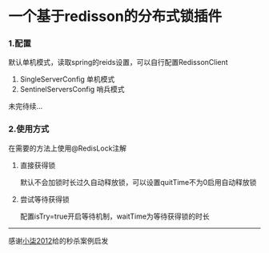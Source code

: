# 一个基于redisson的分布式锁插件
### 1.配置
默认单机模式，读取spring的reids设置，可以自行配置RedissonClient 
1. SingleServerConfig 单机模式
2. SentinelServersConfig 哨兵模式
    
未完待续...
### 2.使用方式
在需要的方法上使用@RedisLock注解
1. 直接获得锁

    默认不会加锁时长过久自动释放锁，可以设置quitTime不为0启用自动释放锁
2. 尝试等待获得锁

    配置isTry=true开启等待机制，waitTime为等待获得锁的时长

---

感谢[小柒2012](https://gitee.com/52itstyle/spring-boot-seckill)给的秒杀案例启发

